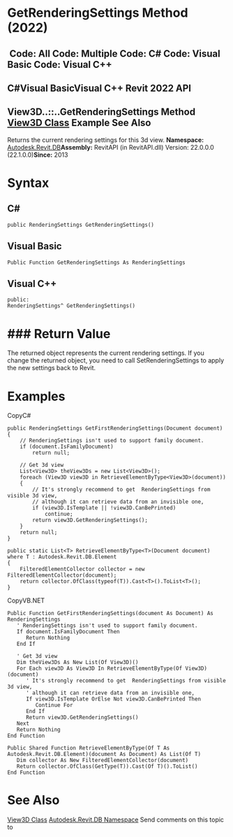 # GetRenderingSettings Method (2022)

﻿
 Code: All Code: Multiple Code: C# Code: Visual Basic Code: Visual C++   
---  
C#Visual BasicVisual C++
Revit 2022 API  
---  
View3D..::..GetRenderingSettings Method   
[View3D Class](d795a238-fc24-1875-e64f-a2bef56ae949.md "View3D Class") Example See Also  
---  
Returns the current rendering settings for this 3d view. 
**Namespace:** [Autodesk.Revit.DB](87546ba7-461b-c646-cbb1-2cb8f5bff8b2.md "Autodesk.Revit.DB Namespace")**Assembly:** RevitAPI (in RevitAPI.dll) Version: 22.0.0.0 (22.1.0.0)**Since:** 2013 
# Syntax
C#  
---  
```text
public RenderingSettings GetRenderingSettings()
```
  
Visual Basic  
---  
```text
Public Function GetRenderingSettings As RenderingSettings
```
  
Visual C++  
---  
```text
public:
RenderingSettings^ GetRenderingSettings()
```
  
# ### Return Value
The returned object represents the current rendering settings. If you change the returned object, you need to call SetRenderingSettings to apply the new settings back to Revit. 
# Examples
CopyC#
```text
public RenderingSettings GetFirstRenderingSettings(Document document)
{
    // RenderingSettings isn't used to support family document.
    if (document.IsFamilyDocument)
        return null;

    // Get 3d view
    List<View3D> theView3Ds = new List<View3D>();
    foreach (View3D view3D in RetrieveElementByType<View3D>(document))
    {
        // It's strongly recommend to get  RenderingSettings from visible 3d view, 
        // although it can retrieve data from an invisible one,
        if (view3D.IsTemplate || !view3D.CanBePrinted)
            continue;
        return view3D.GetRenderingSettings();
    }
    return null;
}

public static List<T> RetrieveElementByType<T>(Document document) where T : Autodesk.Revit.DB.Element
{
    FilteredElementCollector collector = new FilteredElementCollector(document);
    return collector.OfClass(typeof(T)).Cast<T>().ToList<T>();
}
```

CopyVB.NET
```text
Public Function GetFirstRenderingSettings(document As Document) As RenderingSettings
   ' RenderingSettings isn't used to support family document.
   If document.IsFamilyDocument Then
      Return Nothing
   End If

   ' Get 3d view
   Dim theView3Ds As New List(Of View3D)()
   For Each view3D As View3D In RetrieveElementByType(Of View3D)(document)
      ' It's strongly recommend to get  RenderingSettings from visible 3d view, 
      ' although it can retrieve data from an invisible one,
      If view3D.IsTemplate OrElse Not view3D.CanBePrinted Then
         Continue For
      End If
      Return view3D.GetRenderingSettings()
   Next
   Return Nothing
End Function

Public Shared Function RetrieveElementByType(Of T As Autodesk.Revit.DB.Element)(document As Document) As List(Of T)
   Dim collector As New FilteredElementCollector(document)
   Return collector.OfClass(GetType(T)).Cast(Of T)().ToList()
End Function
```

# See Also
[View3D Class](d795a238-fc24-1875-e64f-a2bef56ae949.md "View3D Class")
[Autodesk.Revit.DB Namespace](87546ba7-461b-c646-cbb1-2cb8f5bff8b2.md "Autodesk.Revit.DB Namespace")
Send comments on this topic to 